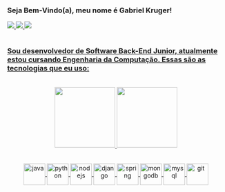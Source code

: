 
### Seja Bem-Vindo(a), meu nome é Gabriel Kruger! 

<a href="https://www.instagram.com/krugerxzz/"><img src="https://img.shields.io/badge/Instagram-E4405F?style=for-the-badge&logo=instagram&logoColor=white"/>
<a href="https://www.linkedin.com/in/gabriel-kruger-8b57a1224/"><img src="https://img.shields.io/badge/LinkedIn-0077B5?style=for-the-badge&logo=linkedin&logoColor=white"/>
<a href="mailto:krugergabriel278@gmail.com"><img src="https://img.shields.io/badge/Gmail-D14836?style=for-the-badge&logo=gmail&logoColor=white"/>
#
### Sou desenvolvedor de Software Back-End Junior, atualmente estou cursando Engenharia da Computação. Essas são as tecnologias que eu uso: 
<br/>
    
 <div align="center">
      <a href="https://github.com/uKRUGER11">
      <img height="140em" src="https://github-readme-stats.vercel.app/api?username=ukruger11&theme=github_dark"/>
       <a href="https://github.com/uKRUGER11">
      <img height="140em" src= "https://github-readme-stats.vercel.app/api/top-langs/?username=ukruger11&layout=compact&langs_count=3&theme=github_dark"/>
 <div/> 
<br/>
<div align="center" valign="top" style="display: inline_block"><br/>
    <img align="center" alt="java" height="50" width="50" src = "https://cdn.jsdelivr.net/gh/devicons/devicon/icons/java/java-original.svg" /> 
    <img align="center" alt="python" height="50" width="50" src = "https://cdn.jsdelivr.net/gh/devicons/devicon/icons/python/python-original.svg" />
    <img align="center" alt="nodejs" height="50" width="50" src = "https://cdn.jsdelivr.net/gh/devicons/devicon/icons/nodejs/nodejs-plain.svg"/>
    <img align="center" alt="django" height="50" width="50" src = "https://cdn.jsdelivr.net/gh/devicons/devicon/icons/django/django-plain.svg"/>
    <img align="center" alt="spring" height="50" width="50" src = "https://cdn.jsdelivr.net/gh/devicons/devicon/icons/spring/spring-original.svg"/>
    <img align="center" alt="mongodb" height="50" width="50" src = "https://cdn.jsdelivr.net/gh/devicons/devicon/icons/mongodb/mongodb-plain.svg" />
    <img align="center" alt="mysql" height="50" width="50" src = "https://cdn.jsdelivr.net/gh/devicons/devicon/icons/mysql/mysql-original.svg"/>
    <img align="center" alt="git" height="50" width="50" src = "https://cdn.jsdelivr.net/gh/devicons/devicon/icons/git/git-original.svg"/>
<div/> 
<br/> 
 



    
    
